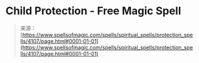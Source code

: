 <!--yml
category: 未分类
date: 2024-06-12 18:37:49
-->

# Child Protection - Free Magic Spell

> 来源：[https://www.spellsofmagic.com/spells/spiritual_spells/protection_spells/4107/page.html#0001-01-01](https://www.spellsofmagic.com/spells/spiritual_spells/protection_spells/4107/page.html#0001-01-01)